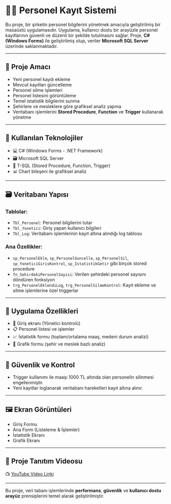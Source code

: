 # 👨‍💼 Personel Kayıt Sistemi

Bu proje, bir şirketin personel bilgilerini yönetmek amacıyla geliştirilmiş bir masaüstü uygulamasıdır. Uygulama, kullanıcı dostu bir arayüzle personel kayıtlarının güvenli ve düzenli bir şekilde tutulmasını sağlar. Proje, **C# (Windows Forms)** ile geliştirilmiş olup, veriler **Microsoft SQL Server** üzerinde saklanmaktadır.

---

## 🎯 Proje Amacı

- Yeni personel kaydı ekleme
- Mevcut kayıtları güncelleme
- Personel silme işlemleri
- Personel listesini görüntüleme
- Temel istatistik bilgilerini sunma
- Şehirlere ve mesleklere göre grafiksel analiz yapma
- Veritabanı işlemlerini **Stored Procedure**, **Function** ve **Trigger** kullanarak yönetme

---

## 🧱 Kullanılan Teknolojiler

- 💻 C# (Windows Forms - .NET Framework)
- 🗃️ Microsoft SQL Server
- 🧠 T-SQL (Stored Procedure, Function, Trigger)
- 📊 Chart bileşeni ile grafiksel analiz

---

## 🗃️ Veritabanı Yapısı

### Tablolar:
- `Tbl_Personel`: Personel bilgilerini tutar
- `Tbl_Yonetici`: Giriş yapan kullanıcı bilgileri
- `Tbl_Log`: Veritabanı işlemlerinin kayıt altına alındığı log tablosu

### Ana Özellikler:
- `sp_PersonelEkle`, `sp_PersonelGuncelle`, `sp_PersonelSil`, `sp_YoneticiGirisKontrol`, `sp_IstatistikGetir` gibi birçok stored procedure
- `fn_SehirdekiPersonelSayisi`: Verilen şehirdeki personel sayısını döndüren fonksiyon
- `trg_PersonelEklendiLog`, `trg_PersonelSilmeKontrol`: Kayıt ekleme ve silme işlemlerine özel triggerlar

---

## 🧩 Uygulama Özellikleri

- 👤 Giriş ekranı (Yönetici kontrolü)
- 📋 Personel listesi ve işlemler
- 📈 İstatistik formu (toplam/ortalama maaş, medeni durum analizi)
- 🧭 Grafik formu (şehir ve meslek bazlı analiz)

---

## 🔐 Güvenlik ve Kontrol

- Trigger kullanımı ile maaşı 1000 TL altında olan personelin silinmesi engellenmiştir.
- Yeni kayıtlar loglanarak veritabanı hareketleri kayıt altına alınır.

---

## 🖼️ Ekran Görüntüleri

- Giriş Formu
- Ana Form (Listeleme & İşlemler)
- İstatistik Ekranı
- Grafik Ekranı

---

## 🎥 Proje Tanıtım Videosu

📺 [YouTube Video Linki]([https://www.youtube.com](https://youtu.be/3nO8b8Anw1g))

---



Bu proje, veri tabanı işlemlerinde **performans**, **güvenlik** ve **kullanıcı dostu arayüz** prensiplerini temel alarak geliştirilmiştir.
